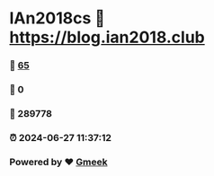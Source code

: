 # IAn2018cs :link: https://blog.ian2018.club 
### :page_facing_up: [65](https://blog.ian2018.club/tag.html) 
### :speech_balloon: 0 
### :hibiscus: 289778 
### :alarm_clock: 2024-06-27 11:37:12 
### Powered by :heart: [Gmeek](https://github.com/Meekdai/Gmeek)
